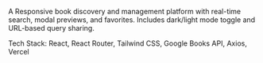 A Responsive book discovery and management platform with real-time search, modal previews, and favorites. Includes dark/light mode toggle and URL-based query sharing.

Tech Stack: React, React Router, Tailwind CSS, Google Books API, Axios, Vercel
